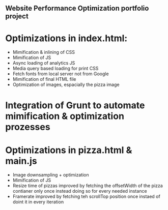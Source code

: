 ## Website Performance Optimization portfolio project

# Optimizations in index.html:
- Mimification & inlining of CSS
- Mimification of JS
- Async loading of analytics JS
- Media query based loading for print CSS
- Fetch fonts from local server not from Google
- Mimification of final HTML file
- Optimization of images, espacially the pizza image

# Integration of Grunt to automate mimification & optimization prozesses

# Optimizations in pizza.html & main.js
- Image downsampling + optimization
- Mimification of JS
- Resize time of pizzas improved by fetching the offsetWidth of the pizza contianer only once instead doing so for every needed instance
- Framerate improved by fetching teh scrollTop position once instaed of doint it in every iteration
